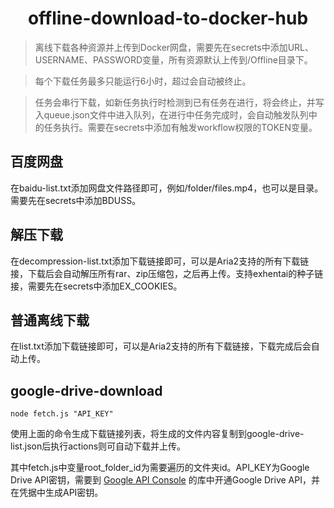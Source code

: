<h1 align="center">offline-download-to-docker-hub</h1>

> 离线下载各种资源并上传到Docker网盘，需要先在secrets中添加URL、USERNAME、PASSWORD变量，所有资源默认上传到/Offline目录下。

> 每个下载任务最多只能运行6小时，超过会自动被终止。

> 任务会串行下载，如新任务执行时检测到已有任务在进行，将会终止，并写入queue.json文件中进入队列，在进行中任务完成时，会自动触发队列中的任务执行。需要在secrets中添加有触发workflow权限的TOKEN变量。

## 百度网盘
在baidu-list.txt添加网盘文件路径即可，例如/folder/files.mp4，也可以是目录。需要先在secrets中添加BDUSS。

## 解压下载
在decompression-list.txt添加下载链接即可，可以是Aria2支持的所有下载链接，下载后会自动解压所有rar、zip压缩包，之后再上传。支持exhentai的种子链接，需要先在secrets中添加EX_COOKIES。

## 普通离线下载
在list.txt添加下载链接即可，可以是Aria2支持的所有下载链接，下载完成后会自动上传。

## google-drive-download
```
node fetch.js "API_KEY"
```
使用上面的命令生成下载链接列表，将生成的文件内容复制到google-drive-list.json后执行actions则可自动下载并上传。

其中fetch.js中变量root_folder_id为需要遍历的文件夹id。API_KEY为Google Drive API密钥，需要到 [Google API Console](https://console.cloud.google.com/apis/dashboard) 的库中开通Google Drive API，并在凭据中生成API密钥。
